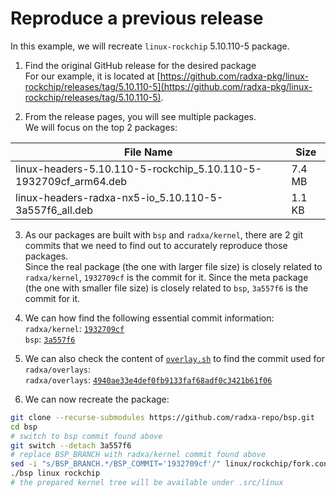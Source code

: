 # Reproduce a previous release

In this example, we will recreate `linux-rockchip` 5.10.110-5 package.

1. Find the original GitHub release for the desired package  
   For our example, it is located at [https://github.com/radxa-pkg/linux-rockchip/releases/tag/5.10.110-5](https://github.com/radxa-pkg/linux-rockchip/releases/tag/5.10.110-5).

2. From the release pages, you will see multiple packages.  
   We will focus on the top 2 packages:

| File Name                                                        | Size   |
|------------------------------------------------------------------|--------|
| linux-headers-5.10.110-5-rockchip_5.10.110-5-1932709cf_arm64.deb | 7.4 MB |
| linux-headers-radxa-nx5-io_5.10.110-5-3a557f6_all.deb            | 1.1 KB |

3. As our packages are built with `bsp` and `radxa/kernel`, there are 2 git commits that we need to find out to accurately reproduce those packages.  
   Since the real package (the one with larger file size) is closely related to `radxa/kernel`, `1932709cf` is the commit for it.
   Since the meta package (the one with smaller file size) is closely related to `bsp`, `3a557f6` is the commit for it.

4. We can how find the following essential commit information:  
   `radxa/kernel`: [`1932709cf`](https://github.com/radxa/kernel/commit/1932709cf)  
   `bsp`: [`3a557f6`](https://github.com/radxa-repo/bsp/commit/3a557f6)

5. We can also check the content of [`overlay.sh`](https://github.com/radxa-repo/bsp/blob/3a557f688241ba03dba26f6804d1f39564342856/linux/.common/overlays.sh) to find the commit used for `radxa/overlays`:  
   `radxa/overlays`: [`4940ae33e4def0fb9133faf68adf0c3421b61f06`](https://github.com/radxa/overlays/commit/4940ae33e4def0fb9133faf68adf0c3421b61f06)

6. We can now recreate the package:

```bash
git clone --recurse-submodules https://github.com/radxa-repo/bsp.git
cd bsp
# switch to bsp commit found above
git switch --detach 3a557f6
# replace BSP_BRANCH with radxa/kernel commit found above
sed -i "s/BSP_BRANCH.*/BSP_COMMIT='1932709cf'/" linux/rockchip/fork.conf
./bsp linux rockchip
# the prepared kernel tree will be available under .src/linux
```
